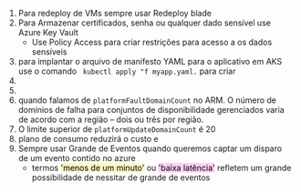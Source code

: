 1. Para redeploy de VMs sempre usar Redeploy blade
2. Para Armazenar certificados, senha ou qualquer dado sensível use Azure Key Vault
	* Use Policy Access para criar restrições para acesso a os dados sensíveis
3. para implantar o arquivo de manifesto YAML para o aplicativo em AKS use o comando ` kubectl apply "f myapp.yaml.` para criar 
4. 
5. 
6. quando falamos de `platformFaultDomainCount` no ARM. O número de domínios de falha para conjuntos de disponibilidade gerenciados varia de acordo com a região – dois ou três por região.
7. O limite superior de `platformUpdateDomainCount` é 20
8. plano de consumo reduzirá o custo e
9. Sempre usar Grande de Eventos quando queremos captar um disparo de um evento contido no azure
	* termos <mark style="background: #FFF3A3A6;">'menos de um minuto'</mark> ou <mark style="background: #FFB8EBA6;">'baixa latência'</mark> refletem um grande possibilidade de nessitar de grande de eventos   